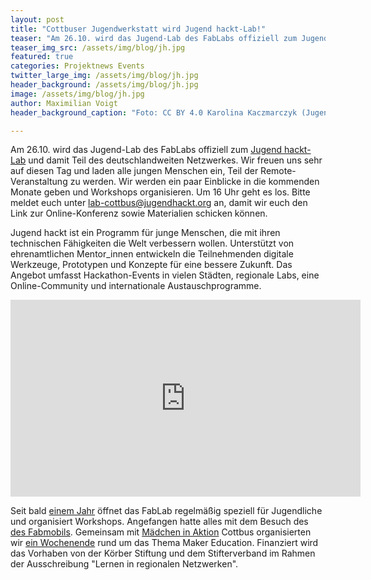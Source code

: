 ```yaml
---
layout: post
title: "Cottbuser Jugendwerkstatt wird Jugend hackt-Lab!"
teaser: "Am 26.10. wird das Jugend-Lab des FabLabs offiziell zum Jugend hackt-Labund damit Teil des deutschlandweiten Netzwerkes."
teaser_img_src: /assets/img/blog/jh.jpg
featured: true
categories: Projektnews Events
twitter_large_img: /assets/img/blog/jh.jpg
header_background: /assets/img/blog/jh.jpg
image: /assets/img/blog/jh.jpg
author: Maximilian Voigt
header_background_caption: "Foto: CC BY 4.0 Karolina Kaczmarczyk (Jugend hackt)"

---
```


Am 26.10. wird das Jugend-Lab des FabLabs offiziell zum [Jugend hackt-Lab](https://jugendhackt.org/labs/) und damit Teil des deutschlandweiten Netzwerkes. Wir freuen uns sehr auf diesen Tag und laden alle jungen Menschen ein, Teil der Remote-Veranstaltung zu werden. Wir werden ein paar Einblicke in die kommenden Monate geben und Workshops organisieren. Um 16 Uhr geht es los. Bitte meldet euch unter <a href="mailto:lab-cottbus@jugendhackt.org">lab-cottbus@jugendhackt.org</a> an, damit wir euch den Link zur Online-Konferenz sowie Materialien schicken können.

Jugend hackt ist ein Programm für junge Menschen, die mit ihren technischen Fähigkeiten die Welt verbessern wollen. Unterstützt von ehrenamtlichen Mentor_innen entwickeln die Teilnehmenden digitale Werkzeuge, Prototypen und Konzepte für eine bessere Zukunft. Das Angebot umfasst Hackathon-Events in vielen Städten, regionale Labs, eine Online-Community und internationale Austauschprogramme.

<div class="video"><iframe width="560" height="315" src="https://www.youtube.com/embed/lkNZyfhUvEc" frameborder="0" allow="accelerometer; autoplay; clipboard-write; encrypted-media; gyroscope; picture-in-picture" allowfullscreen></iframe></div>

Seit bald [einem Jahr](https://fablabcb.de/blog/Das-Fabmobil-zu-besuch-in-Cottbus) öffnet das FabLab regelmäßig speziell für Jugendliche und organisiert Workshops. Angefangen hatte alles mit dem Besuch des [des Fabmobils](https://fabmobil.org/). Gemeinsam mit [Mädchen in Aktion](https://www.maedchentreff-cottbus.de/) Cottbus organisierten wir [ein Wochenende](https://fablabcb.de/blog/Das-Fabmobil-zu-besuch-in-Cottbus) rund um das Thema Maker Education. Finanziert wird das Vorhaben von der Körber Stiftung und dem Stifterverband im Rahmen der Ausschreibung "Lernen in regionalen Netzwerken".